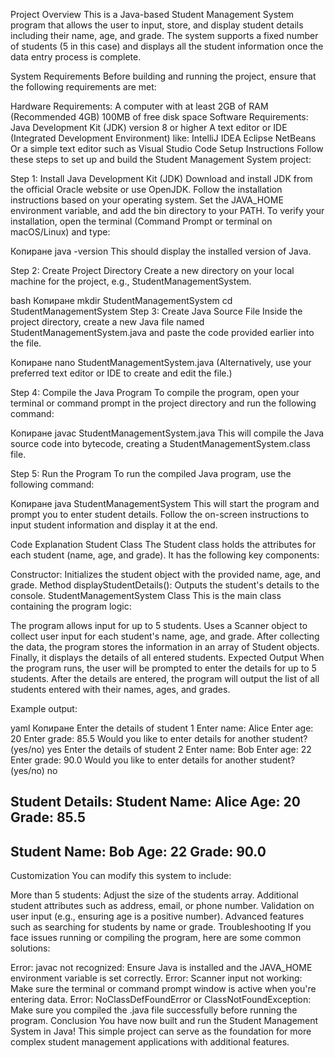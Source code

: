 Project Overview
This is a Java-based Student Management System program that allows the user to input, store, and display student details including their name, age, and grade. The system supports a fixed number of students (5 in this case) and displays all the student information once the data entry process is complete.

System Requirements
Before building and running the project, ensure that the following requirements are met:

Hardware Requirements:
A computer with at least 2GB of RAM (Recommended 4GB)
100MB of free disk space
Software Requirements:
Java Development Kit (JDK) version 8 or higher
A text editor or IDE (Integrated Development Environment) like:
IntelliJ IDEA
Eclipse
NetBeans
Or a simple text editor such as Visual Studio Code
Setup Instructions
Follow these steps to set up and build the Student Management System project:

Step 1: Install Java Development Kit (JDK)
Download and install JDK from the official Oracle website or use OpenJDK.
Follow the installation instructions based on your operating system.
Set the JAVA_HOME environment variable, and add the bin directory to your PATH.
To verify your installation, open the terminal (Command Prompt or terminal on macOS/Linux) and type:

Копиране
java -version
This should display the installed version of Java.

Step 2: Create Project Directory
Create a new directory on your local machine for the project, e.g., StudentManagementSystem.

bash
Копиране
mkdir StudentManagementSystem
cd StudentManagementSystem
Step 3: Create Java Source File
Inside the project directory, create a new Java file named StudentManagementSystem.java and paste the code provided earlier into the file.

Копиране
nano StudentManagementSystem.java
(Alternatively, use your preferred text editor or IDE to create and edit the file.)

Step 4: Compile the Java Program
To compile the program, open your terminal or command prompt in the project directory and run the following command:

Копиране
javac StudentManagementSystem.java
This will compile the Java source code into bytecode, creating a StudentManagementSystem.class file.

Step 5: Run the Program
To run the compiled Java program, use the following command:

Копиране
java StudentManagementSystem
This will start the program and prompt you to enter student details. Follow the on-screen instructions to input student information and display it at the end.

Code Explanation
Student Class
The Student class holds the attributes for each student (name, age, and grade). It has the following key components:

Constructor: Initializes the student object with the provided name, age, and grade.
Method displayStudentDetails(): Outputs the student's details to the console.
StudentManagementSystem Class
This is the main class containing the program logic:

The program allows input for up to 5 students.
Uses a Scanner object to collect user input for each student's name, age, and grade.
After collecting the data, the program stores the information in an array of Student objects.
Finally, it displays the details of all entered students.
Expected Output
When the program runs, the user will be prompted to enter the details for up to 5 students. After the details are entered, the program will output the list of all students entered with their names, ages, and grades.

Example output:

yaml
Копиране
Enter the details of student 1
Enter name: Alice
Enter age: 20
Enter grade: 85.5
Would you like to enter details for another student? (yes/no)
yes
Enter the details of student 2
Enter name: Bob
Enter age: 22
Enter grade: 90.0
Would you like to enter details for another student? (yes/no)
no

Student Details:
Student Name: Alice
Age: 20
Grade: 85.5
-----------------------------
Student Name: Bob
Age: 22
Grade: 90.0
-----------------------------
Customization
You can modify this system to include:

More than 5 students: Adjust the size of the students array.
Additional student attributes such as address, email, or phone number.
Validation on user input (e.g., ensuring age is a positive number).
Advanced features such as searching for students by name or grade.
Troubleshooting
If you face issues running or compiling the program, here are some common solutions:

Error: javac not recognized: Ensure Java is installed and the JAVA_HOME environment variable is set correctly.
Error: Scanner input not working: Make sure the terminal or command prompt window is active when you're entering data.
Error: NoClassDefFoundError or ClassNotFoundException: Make sure you compiled the .java file successfully before running the program.
Conclusion
You have now built and run the Student Management System in Java! This simple project can serve as the foundation for more complex student management applications with additional features.
